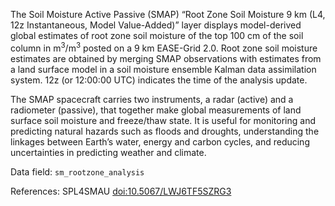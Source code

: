 The Soil Moisture Active Passive (SMAP) “Root Zone Soil Moisture 9 km (L4, 12z Instantaneous, Model Value-Added)” layer displays model-derived global estimates of root zone soil moisture of the top 100 cm of the soil column in m<sup>3</sup>/m<sup>3</sup> posted on a 9 km EASE-Grid 2.0. Root zone soil moisture estimates are obtained by merging SMAP observations with estimates from a land surface model in a soil moisture ensemble Kalman data assimilation system. 12z (or 12:00:00 UTC) indicates the time of the analysis update.

The SMAP spacecraft carries two instruments, a radar (active) and a radiometer (passive), that together make global measurements of land surface soil moisture and freeze/thaw state. It is useful for monitoring and predicting natural hazards such as floods and droughts, understanding the linkages between Earth’s water, energy and carbon cycles, and reducing uncertainties in predicting weather and climate.

Data field: `sm_rootzone_analysis`

References: SPL4SMAU [doi:10.5067/LWJ6TF5SZRG3](https://doi.org/10.5067/LWJ6TF5SZRG3)

